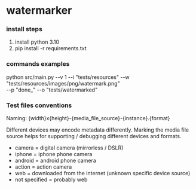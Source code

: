 # watermarker

### install steps
1. install python 3.10
2. pip install -r requirements.txt

### commands examples
python src/main.py --v 1 --i "tests/resources" --w "tests/resources/images/png/watermark.png" \
--p "done_" --o "tests/watermarked"

### Test files conventions
Naming: {width}x{height}-{media_file_source}-{instance}.{format}

Different devices may encode metadata differently. 
Marking the media file source helps for supporting / debugging different devices and formats.

- camera = digital camera (mirrorless / DSLR)
- iphone = iphone phone camera
- android = android phone camera
- action = action camera
- web = downloaded from the internet (unknown specific device source)
- not specified = probably web
